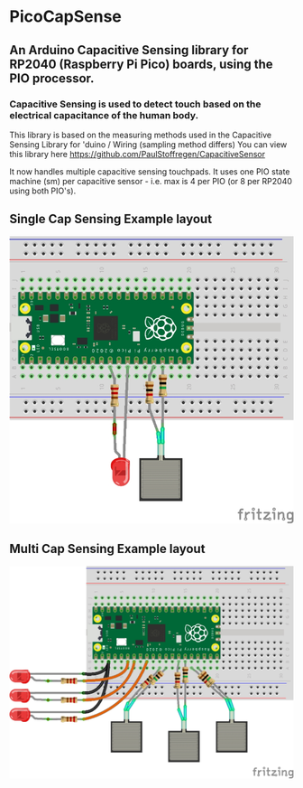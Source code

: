# PicoCapSense

## An Arduino Capacitive Sensing library for RP2040 (Raspberry Pi Pico) boards, using the PIO processor.

### Capacitive Sensing is used to detect touch based on the electrical capacitance of the human body.


This library is based on the measuring methods used in the Capacitive Sensing Library for 'duino / Wiring (sampling method differs)
You can view this library here https://github.com/PaulStoffregen/CapacitiveSensor

It now handles multiple capacitive sensing touchpads. It uses one PIO state machine (sm) per capacitive sensor - i.e. max is 4 per PIO (or 8 per RP2040 using both PIO's).

## Single Cap Sensing Example layout
![Fritzing Single CapSensing Breadboard Image](/image/CapacitiveSensingExample.jpg)

## Multi Cap Sensing Example layout
![Fritzing Multi CapSensing Breadboard Image](/image/multiCapSensingExample.jpg)

